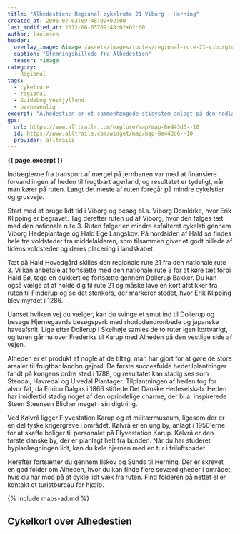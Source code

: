 ```yaml
---
title: "Alhedestien: Regional cykelrute 21 Viborg - Herning"
created_at: 2006-07-03T09:48:02+02:00
last_modified_at: 2012-06-03T09:48:02+02:00
author: lsolesen
header:
  overlay_image: &image /assets/images/routes/regional-rute-21-viborgturen.jpg
  caption: "Stemningsbillede fra Alhedestien"
  teaser: *image
category:
  - Regional
tags:
  - cykelrute
  - regional
  - Guidebog Vestjylland
  - børnevenlig
excerpt: "Alhedestien er et sammenhængede stisystem anlagt på den nedlagte Herning-Viborg jernbane. Jernbanen var i brug omkring 70 år, inden den blev nedlagt i 1978, fordi den ikke kunne konkurrere med biler og busser. Inden da havde jernbanen både transporteret personer og gods. På ruten vil du passere enkelte stationsbygninger, banevogterhuse, broer og dæmninger, ligesom de gamle kilometersten for hver 200 meter er blevet retablerede."
gps: 
  url: https://www.alltrails.com/explore/map/map-8e443d6--10
  id: https://www.alltrails.com/widget/map/map-8e443d6--10
  provider: alltrails
---
```


**{{ page.excerpt }}**

Indtægterne fra transport af mergel på jernbanen var med at finansiere forvandlingen af heden til frugtbart agerland, og resultatet er tydeligt, når man kører på ruten. Langt det meste af ruten foregår på mindre cykelstier og grusveje.
 
Start med at bruge lidt tid i Viborg og besøg bl.a. Viborg Domkirke, hvor Erik Klipping er begravet. Tag derefter ruten ud af Viborg, hvor den følges tæt med den nationale rute 3. Ruten følger en mindre asfalteret cykelsti gennem Viborg Hedeplantage og Hald Ege Langskov. På nordsiden af Hald sø findes hele tre voldsteder fra middelalderen, som tilsammen giver et godt billede af tidens voldsteder og deres placering i landskabet. 
 
Tæt på Hald Hovedgård skilles den regionale rute 21 fra den nationale rute 3. Vi kan anbefale at fortsætte med den nationale rute 3 for at køre tæt forbi Hald Sø, tage en dukkert og fortsætte gennem Dollerup Bakker. Du kan også vælge at at holde dig til rute 21 og måske lave en kort afstikker fra ruten til Finderup og se det stenkors, der markerer stedet, hvor Erik Klipping blev myrdet i 1286.
 
Uanset hvilken vej du vælger, kan du svinge et smut ind til Dollerup og besøge Hjørnegaards besøgspark med rhododendronbede og japanske haveafsnit. Lige efter Dollerup i Skelhøje samles de to ruter igen kortvarigt, og turen går nu over Frederiks til Karup med Alheden på den vestlige side af vejen.

Alheden er et produkt af nogle af de tiltag, man har gjort for at gøre de store arealer til frugtbar landbrugsjord. De første succesfulde hedetilplantninger fandt på kongens ordre sted i 1788, og resultatet kan stadig ses som Stendal, Havredal og Ulvedal Plantager. Tilplantningen af heden tog for alvor fat, da Enrico Dalgas i 1866 stiftede Det Danske Hedeselskab. Heden har imidlertid stadig noget af den oprindelige charme, der bl.a. inspirerede Steen Steensen Blicher meget i sin digtning.

Ved Kølvrå ligger Flyvestation Karup og et militærmuseum, ligesom der er en del tyske krigergrave i området. Kølvrå er en ung by, anlagt i 1950'erne for at skaffe boliger til personalet på Flyvestation Karup. Kølvrå er den første danske by, der er planlagt helt fra bunden. Når du har studeret byplanlægningen lidt, kan du køle hjernen med en tur i friluftsbadet.

Herefter fortsætter du gennem Ilskov og Sunds til Herning. Der er skrevet en god folder om Alheden, hvor du kan finde flere seværdigheder i området, hvis du har mod på at cykle lidt væk fra ruten. Find folderen på nettet eller kontakt et turistbureau for hjælp.

{% include maps-ad.md %}

## Cykelkort over Alhedestien
